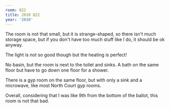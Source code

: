 ```yaml
---
room: Q22
title: 2010 Q22
year: '2010'
---
```


The room is not that small, but it is strange-shaped, so there isn't much storage space, but if you don't have too much stuff like I do, it should be ok anyway.

The light is not so good though but the heating is perfect!  

No basin, but the room is next to the toilet and sinks. A bath on the same floor but have to go down one floor for a shower.

There is a gyp room on the same floor, but with only a sink and a microwave, like most North Court gyp rooms.

Overall, considering that I was like 9th from the bottom of the ballot, this room is not that bad.